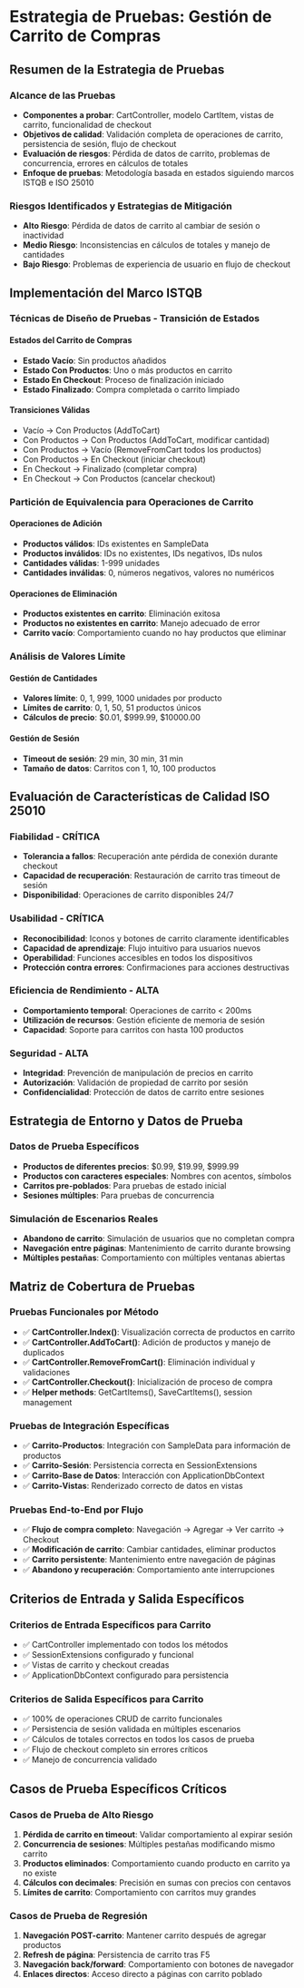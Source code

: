 # Estrategia de Pruebas: Gestión de Carrito de Compras

## Resumen de la Estrategia de Pruebas

### Alcance de las Pruebas
- **Componentes a probar**: CartController, modelo CartItem, vistas de carrito, funcionalidad de checkout
- **Objetivos de calidad**: Validación completa de operaciones de carrito, persistencia de sesión, flujo de checkout
- **Evaluación de riesgos**: Pérdida de datos de carrito, problemas de concurrencia, errores en cálculos de totales
- **Enfoque de pruebas**: Metodología basada en estados siguiendo marcos ISTQB e ISO 25010

### Riesgos Identificados y Estrategias de Mitigación
- **Alto Riesgo**: Pérdida de datos de carrito al cambiar de sesión o inactividad
- **Medio Riesgo**: Inconsistencias en cálculos de totales y manejo de cantidades
- **Bajo Riesgo**: Problemas de experiencia de usuario en flujo de checkout

## Implementación del Marco ISTQB

### Técnicas de Diseño de Pruebas - Transición de Estados

#### Estados del Carrito de Compras
- **Estado Vacío**: Sin productos añadidos
- **Estado Con Productos**: Uno o más productos en carrito
- **Estado En Checkout**: Proceso de finalización iniciado
- **Estado Finalizado**: Compra completada o carrito limpiado

#### Transiciones Válidas
- Vacío → Con Productos (AddToCart)
- Con Productos → Con Productos (AddToCart, modificar cantidad)
- Con Productos → Vacío (RemoveFromCart todos los productos)
- Con Productos → En Checkout (iniciar checkout)
- En Checkout → Finalizado (completar compra)
- En Checkout → Con Productos (cancelar checkout)

### Partición de Equivalencia para Operaciones de Carrito

#### Operaciones de Adición
- **Productos válidos**: IDs existentes en SampleData
- **Productos inválidos**: IDs no existentes, IDs negativos, IDs nulos
- **Cantidades válidas**: 1-999 unidades
- **Cantidades inválidas**: 0, números negativos, valores no numéricos

#### Operaciones de Eliminación  
- **Productos existentes en carrito**: Eliminación exitosa
- **Productos no existentes en carrito**: Manejo adecuado de error
- **Carrito vacío**: Comportamiento cuando no hay productos que eliminar

### Análisis de Valores Límite

#### Gestión de Cantidades
- **Valores límite**: 0, 1, 999, 1000 unidades por producto
- **Límites de carrito**: 0, 1, 50, 51 productos únicos
- **Cálculos de precio**: $0.01, $999.99, $10000.00

#### Gestión de Sesión
- **Timeout de sesión**: 29 min, 30 min, 31 min
- **Tamaño de datos**: Carritos con 1, 10, 100 productos

## Evaluación de Características de Calidad ISO 25010

### Fiabilidad - **CRÍTICA**
- **Tolerancia a fallos**: Recuperación ante pérdida de conexión durante checkout
- **Capacidad de recuperación**: Restauración de carrito tras timeout de sesión
- **Disponibilidad**: Operaciones de carrito disponibles 24/7

### Usabilidad - **CRÍTICA**
- **Reconocibilidad**: Iconos y botones de carrito claramente identificables
- **Capacidad de aprendizaje**: Flujo intuitivo para usuarios nuevos
- **Operabilidad**: Funciones accesibles en todos los dispositivos
- **Protección contra errores**: Confirmaciones para acciones destructivas

### Eficiencia de Rendimiento - **ALTA**
- **Comportamiento temporal**: Operaciones de carrito < 200ms
- **Utilización de recursos**: Gestión eficiente de memoria de sesión
- **Capacidad**: Soporte para carritos con hasta 100 productos

### Seguridad - **ALTA**
- **Integridad**: Prevención de manipulación de precios en carrito
- **Autorización**: Validación de propiedad de carrito por sesión
- **Confidencialidad**: Protección de datos de carrito entre sesiones

## Estrategia de Entorno y Datos de Prueba

### Datos de Prueba Específicos
- **Productos de diferentes precios**: $0.99, $19.99, $999.99
- **Productos con caracteres especiales**: Nombres con acentos, símbolos
- **Carritos pre-poblados**: Para pruebas de estado inicial
- **Sesiones múltiples**: Para pruebas de concurrencia

### Simulación de Escenarios Reales
- **Abandono de carrito**: Simulación de usuarios que no completan compra
- **Navegación entre páginas**: Mantenimiento de carrito durante browsing
- **Múltiples pestañas**: Comportamiento con múltiples ventanas abiertas

## Matriz de Cobertura de Pruebas

### Pruebas Funcionales por Método
- ✅ **CartController.Index()**: Visualización correcta de productos en carrito
- ✅ **CartController.AddToCart()**: Adición de productos y manejo de duplicados
- ✅ **CartController.RemoveFromCart()**: Eliminación individual y validaciones
- ✅ **CartController.Checkout()**: Inicialización de proceso de compra
- ✅ **Helper methods**: GetCartItems(), SaveCartItems(), session management

### Pruebas de Integración Específicas
- ✅ **Carrito-Productos**: Integración con SampleData para información de productos
- ✅ **Carrito-Sesión**: Persistencia correcta en SessionExtensions
- ✅ **Carrito-Base de Datos**: Interacción con ApplicationDbContext
- ✅ **Carrito-Vistas**: Renderizado correcto de datos en vistas

### Pruebas End-to-End por Flujo
- ✅ **Flujo de compra completo**: Navegación → Agregar → Ver carrito → Checkout
- ✅ **Modificación de carrito**: Cambiar cantidades, eliminar productos
- ✅ **Carrito persistente**: Mantenimiento entre navegación de páginas
- ✅ **Abandono y recuperación**: Comportamiento ante interrupciones

## Criterios de Entrada y Salida Específicos

### Criterios de Entrada Específicos para Carrito
- ✅ CartController implementado con todos los métodos
- ✅ SessionExtensions configurado y funcional
- ✅ Vistas de carrito y checkout creadas
- ✅ ApplicationDbContext configurado para persistencia

### Criterios de Salida Específicos para Carrito
- ✅ 100% de operaciones CRUD de carrito funcionales
- ✅ Persistencia de sesión validada en múltiples escenarios
- ✅ Cálculos de totales correctos en todos los casos de prueba
- ✅ Flujo de checkout completo sin errores críticos
- ✅ Manejo de concurrencia validado

## Casos de Prueba Específicos Críticos

### Casos de Prueba de Alto Riesgo
1. **Pérdida de carrito en timeout**: Validar comportamiento al expirar sesión
2. **Concurrencia de sesiones**: Múltiples pestañas modificando mismo carrito
3. **Productos eliminados**: Comportamiento cuando producto en carrito ya no existe
4. **Cálculos con decimales**: Precisión en sumas con precios con centavos
5. **Límites de carrito**: Comportamiento con carritos muy grandes

### Casos de Prueba de Regresión
1. **Navegación POST-carrito**: Mantener carrito después de agregar productos
2. **Refresh de página**: Persistencia de carrito tras F5
3. **Navegación back/forward**: Comportamiento con botones de navegador
4. **Enlaces directos**: Acceso directo a páginas con carrito poblado
